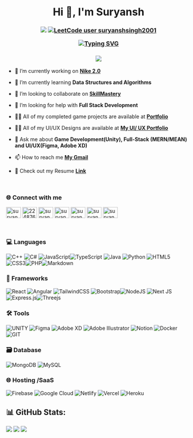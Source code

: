 <h1 align="center">Hi 👋, I'm Suryansh</h1>  

<h3 align="center">
    
[![](https://visitcount.itsvg.in/api?id=suryanshsingh2001&icon=4&color=6)](https://visitcount.itsvg.in)
[![LeetCode user suryanshsingh2001](https://img.shields.io/badge/dynamic/json?style=for-the-badge&labelColor=black&color=%23ffa116&label=Solved&query=solvedOverTotal&url=https%3A%2F%2Fleetcode-badge.vercel.app%2Fapi%2Fusers%2Fsuryanshsingh2001&logo=leetcode&logoColor=yellow)](https://leetcode.com/suryanshsingh2001/)

<a href="https://git.io/typing-svg"><img src="https://readme-typing-svg.demolab.com?font=Roboto&size=25&pause=1000&color=7C22F7&center=true&vCenter=true&width=435&lines=Game+Developer;Full-Stack+Developer;UI%2FUX+Designer" alt="Typing SVG" /></a>
</h3>

<h3 align = "center">
    
![](https://quotes-github-readme.vercel.app/api?type=horizontal&theme=tokyonight)

</h3>

- 🔭 I’m currently working on [**Nike 2.0**](https://github.com/suryanshsingh2001/Nike-2.0)

- 🌱 I’m currently learning **Data Structures and Algorithms**

- 👯 I’m looking to collaborate on [**SkillMastery**](https://github.com/suryanshsingh2001/skillmastery)

- 🤝 I’m looking for help with **Full Stack Development**

- 👨‍💻 All of my completed game projects are available at [**Portfolio**](https://suryansh-portfolio.onrender.com/)

- 👨‍💻 All of my UI/UX Designs are available at [**My UI/ UX Portfolio**](https://sites.google.com/view/suryanshux-portfolio/home)

- 💬 Ask me about **Game Development(Unity), Full-Stack (MERN/MEAN) and UI/UX(Figma, Adobe XD)**

- 📫 How to reach me [**My Gmail**](ricochetthestoryteller2001@gmail.com)

- 📄 Check out my Resume [**Link**](
https://drive.google.com/file/d/1Rd05AGG7FnAdwfULLxcWaLyJDFaeC6UZ/view?usp=sharing)

<br>

### 🌐 Connect with me
<p align="left">
<a href="https://linkedin.com/in/suryansh-singh-473187235" target="blank"><img align="center" src="https://raw.githubusercontent.com/rahuldkjain/github-profile-readme-generator/master/src/images/icons/Social/linked-in-alt.svg" alt="suryansh-singh-473187235" height="30" width="40" /></a>
<a href="https://stackoverflow.com/users/22487653" target="blank"><img align="center" src="https://raw.githubusercontent.com/rahuldkjain/github-profile-readme-generator/master/src/images/icons/Social/stack-overflow.svg" alt="22487653" height="30" width="40" /></a>
<a href="https://www.youtube.com/channel/UCdOIzCwJKE4ycrKJldJol-Q" target="blank"><img align="center" src="https://raw.githubusercontent.com/rahuldkjain/github-profile-readme-generator/master/src/images/icons/Social/youtube.svg" alt="suryansh singh" height="30" width="40" /></a>
<a href="https://www.hackerrank.com/suryansh2001" target="blank"><img align="center" src="https://raw.githubusercontent.com/rahuldkjain/github-profile-readme-generator/master/src/images/icons/Social/hackerrank.svg" alt="suryansh2001" height="30" width="40" /></a>
<a href="https://www.leetcode.com/suryanshsingh2001" target="blank"><img align="center" src="https://raw.githubusercontent.com/rahuldkjain/github-profile-readme-generator/master/src/images/icons/Social/leet-code.svg" alt="suryanshsingh2001" height="30" width="40" /></a>
<a href="https://auth.geeksforgeeks.org/user/suryanshsingh2001" target="blank"><img align="center" src="https://raw.githubusercontent.com/rahuldkjain/github-profile-readme-generator/master/src/images/icons/Social/geeks-for-geeks.svg" alt="suryanshsingh2001" height="30" width="40" /></a>
<a href="https://codepen.io/suryansh_singh" target="blank"><img align="center" src="https://raw.githubusercontent.com/rahuldkjain/github-profile-readme-generator/master/src/images/icons/Social/codepen.svg" alt="suryansh_singh" height="30" width="40" /></a>
</p>
<br>

### 💻 Languages
![C++](https://img.shields.io/badge/c++-%2300599C.svg?style=for-the-badge&logo=c%2B%2B&logoColor=white) ![C#](https://img.shields.io/badge/c%23-%23239120.svg?style=for-the-badge&logo=c-sharp&logoColor=white) ![JavaScript](https://img.shields.io/badge/javascript-%23323330.svg?style=for-the-badge&logo=javascript&logoColor=%23F7DF1E)![TypeScript](https://img.shields.io/badge/typescript-%23007ACC.svg?style=for-the-badge&logo=typescript&logoColor=white) ![Java](https://img.shields.io/badge/java-%23ED8B00.svg?style=for-the-badge&logo=java&logoColor=white) ![Python](https://img.shields.io/badge/python-3670A0?style=for-the-badge&logo=python&logoColor=ffdd54) ![HTML5](https://img.shields.io/badge/html5-%23E34F26.svg?style=for-the-badge&logo=html5&logoColor=white) ![CSS3](https://img.shields.io/badge/css3-%231572B6.svg?style=for-the-badge&logo=css3&logoColor=white)![PHP](https://img.shields.io/badge/php-%23777BB4.svg?style=for-the-badge&logo=php&logoColor=white)![Markdown](https://img.shields.io/badge/markdown-%23000000.svg?style=for-the-badge&logo=markdown&logoColor=white)


### 🔧 Frameworks
 ![React](https://img.shields.io/badge/react-%2320232a.svg?style=for-the-badge&logo=react&logoColor=%2361DAFB) ![Angular](https://img.shields.io/badge/angular-%23DD0031.svg?style=for-the-badge&logo=angular&logoColor=white) ![TailwindCSS](https://img.shields.io/badge/tailwindcss-%2338B2AC.svg?style=for-the-badge&logo=tailwind-css&logoColor=white) ![Bootstrap](https://img.shields.io/badge/bootstrap-%23563D7C.svg?style=for-the-badge&logo=bootstrap&logoColor=white)![NodeJS](https://img.shields.io/badge/node.js-6DA55F?style=for-the-badge&logo=node.js&logoColor=white) ![Next JS](https://img.shields.io/badge/Next-black?style=for-the-badge&logo=next.js&logoColor=white) ![Express.js](https://img.shields.io/badge/express.js-%23404d59.svg?style=for-the-badge&logo=express&logoColor=%2361DAFB)![Threejs](https://img.shields.io/badge/threejs-black?style=for-the-badge&logo=three.js&logoColor=white) 

### 🛠️ Tools
 ![UNITY](https://img.shields.io/badge/Unity-%2320232a.svg?style=for-the-badge&logo=unity&logoColor=white)
![Figma](https://img.shields.io/badge/figma-%23F24E1E.svg?style=for-the-badge&logo=figma&logoColor=white) ![Adobe XD](https://img.shields.io/badge/Adobe%20XD-470137?style=for-the-badge&logo=Adobe%20XD&logoColor=#FF61F6) ![Adobe Illustrator](https://img.shields.io/badge/adobeillustrator-%23FF9A00.svg?style=for-the-badge&logo=adobeillustrator&logoColor=white) ![Notion](https://img.shields.io/badge/Notion-%23000000.svg?style=for-the-badge&logo=notion&logoColor=white) ![Docker](https://img.shields.io/badge/docker-%230db7ed.svg?style=for-the-badge&logo=docker&logoColor=white) ![GIT](https://img.shields.io/badge/Git-fc6d26?style=for-the-badge&logo=git&logoColor=white)
 
### 🗃️ Database
![MongoDB](https://img.shields.io/badge/MongoDB-%234ea94b.svg?style=for-the-badge&logo=mongodb&logoColor=white) ![MySQL](https://img.shields.io/badge/mysql-%2300f.svg?style=for-the-badge&logo=mysql&logoColor=white) 

### 🌐 Hosting /SaaS
![Firebase](https://img.shields.io/badge/firebase-%23039BE5.svg?style=for-the-badge&logo=firebase) ![Google Cloud](https://img.shields.io/badge/Google%20Cloud-%234285F4.svg?style=for-the-badge&logo=google-cloud&logoColor=white) ![Netlify](https://img.shields.io/badge/netlify-%23000000.svg?style=for-the-badge&logo=netlify&logoColor=#00C7B7) ![Vercel](https://img.shields.io/badge/vercel-%23000000.svg?style=for-the-badge&logo=vercel&logoColor=white) ![Heroku](https://img.shields.io/badge/heroku-%23430098.svg?style=for-the-badge&logo=heroku&logoColor=white)

## 📊 GitHub Stats:
![](https://github-readme-stats.vercel.app/api?username=suryanshsingh2001&theme=tokyonight&hide_border=false&include_all_commits=false&count_private=false) ![](https://github-readme-streak-stats.herokuapp.com/?user=suryanshsingh2001&theme=tokyonight&hide_border=false) 
![](https://github-readme-stats.vercel.app/api/top-langs/?username=suryanshsingh2001&theme=tokyonight&hide_border=false&include_all_commits=false&count_private=false&layout=compact)



